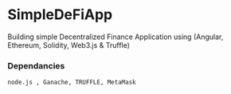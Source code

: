 # SimpleDeFiApp
Building simple Decentralized Finance Application using (Angular, Ethereum, Solidity, Web3.js &amp; Truffle)

### Dependancies
``` bash
node.js , Ganache, TRUFFLE, MetaMask
```
